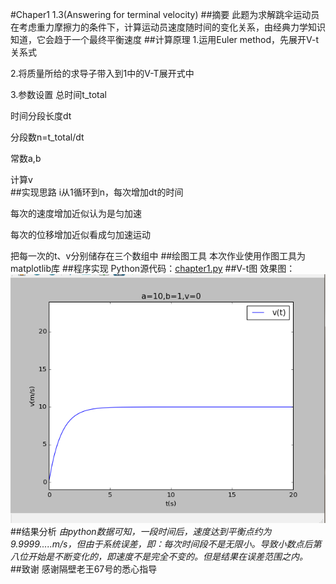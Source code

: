 #Chaper1  1.3(Answering for terminal velocity)
##摘要
此题为求解跳伞运动员在考虑重力摩擦力的条件下，计算运动员速度随时间的变化关系，由经典力学知识知道，它会趋于一个最终平衡速度
##计算原理
1.运用Euler method，先展开V-t关系式  

2.将质量所给的求导子带入到1中的V-T展开式中  

3.参数设置
总时间t_total  

时间分段长度dt  

分段数n=t_total/dt  

常数a,b  

计算v  
##实现思路
i从1循环到n，每次增加dt的时间  

每次的速度增加近似认为是匀加速  

每次的位移增加近似看成匀加速运动  

把每一次的t、v分别储存在三个数组中 
##绘图工具
本次作业使用作图工具为matplotlib库
##程序实现
Python源代码：[chapter1.py](https://github.com/daijiahe/computationalphysics_N2013301020073/blob/master/terminal%20velocity.py)
##V-t图
效果图：![alt text](https://github.com/daijiahe/computationalphysics_N2013301020073/blob/master/chapter1.png) 
##结果分析
*由python数据可知，一段时间后，速度达到平衡点约为9.9999.....m/s，但由于系统误差，即：每次时间段不是无限小。导致小数点后第八位开始是不断变化的，即速度不是完全不变的。但是结果在误差范围之内。*  
##致谢
感谢隔壁老王67号的悉心指导
